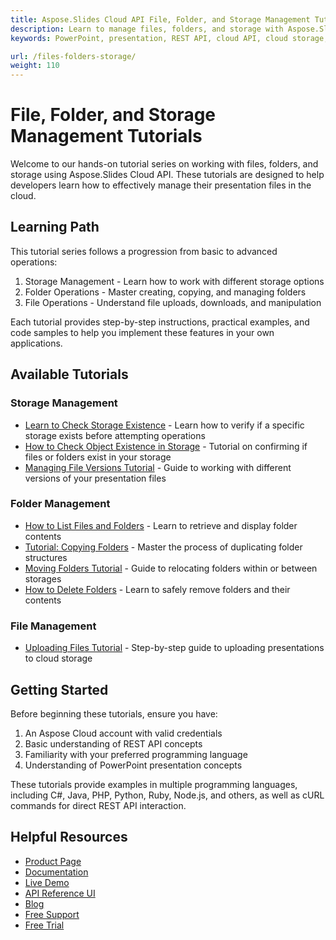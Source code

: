 ```yaml
---
title: Aspose.Slides Cloud API File, Folder, and Storage Management Tutorials
description: Learn to manage files, folders, and storage with Aspose.Slides Cloud API in this comprehensive tutorial series for developers.
keywords: PowerPoint, presentation, REST API, cloud API, cloud storage, file storage

url: /files-folders-storage/
weight: 110
---
```


# File, Folder, and Storage Management Tutorials

Welcome to our hands-on tutorial series on working with files, folders, and storage using Aspose.Slides Cloud API. These tutorials are designed to help developers learn how to effectively manage their presentation files in the cloud.

## Learning Path

This tutorial series follows a progression from basic to advanced operations:

1. Storage Management - Learn how to work with different storage options
2. Folder Operations - Master creating, copying, and managing folders
3. File Operations - Understand file uploads, downloads, and manipulation

Each tutorial provides step-by-step instructions, practical examples, and code samples to help you implement these features in your own applications.

## Available Tutorials

### Storage Management

- [Learn to Check Storage Existence](/files-folders-storage/storage-check-existence/) - Learn how to verify if a specific storage exists before attempting operations
- [How to Check Object Existence in Storage](/files-folders-storage/storage-check-object/) - Tutorial on confirming if files or folders exist in your storage
- [Managing File Versions Tutorial](/files-folders-storage/storage-file-versions/) - Guide to working with different versions of your presentation files

### Folder Management

- [How to List Files and Folders](/files-folders-storage/folders-list-contents/) - Learn to retrieve and display folder contents
- [Tutorial: Copying Folders](/files-folders-storage/folders-copy/) - Master the process of duplicating folder structures
- [Moving Folders Tutorial](/files-folders-storage/folders-move/) - Guide to relocating folders within or between storages
- [How to Delete Folders](/files-folders-storage/folders-delete/) - Learn to safely remove folders and their contents

### File Management

- [Uploading Files Tutorial](/files-folders-storage/files-upload/) - Step-by-step guide to uploading presentations to cloud storage

## Getting Started

Before beginning these tutorials, ensure you have:

1. An Aspose Cloud account with valid credentials
2. Basic understanding of REST API concepts
3. Familiarity with your preferred programming language
4. Understanding of PowerPoint presentation concepts

These tutorials provide examples in multiple programming languages, including C#, Java, PHP, Python, Ruby, Node.js, and others, as well as cURL commands for direct REST API interaction.

## Helpful Resources

- [Product Page](https://products.aspose.cloud/slides/)
- [Documentation](https://docs.aspose.cloud/slides/)
- [Live Demo](https://products.aspose.app/slides/family)
- [API Reference UI](https://reference.aspose.cloud/slides/)
- [Blog](https://blog.aspose.cloud/category/slides/)
- [Free Support](https://forum.aspose.cloud/c/slides/15)
- [Free Trial](https://dashboard.aspose.cloud/#/apps)
